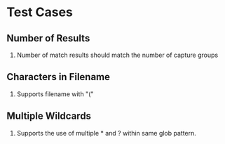# Test Cases

## Number of Results
1. Number of match results should match the number of capture groups


## Characters in Filename
1. Supports filename with "("


## Multiple Wildcards
1. Supports the use of multiple * and ? within same glob pattern.
